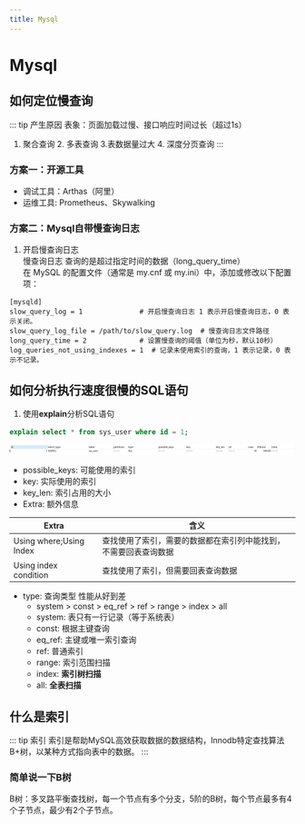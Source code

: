 ```yaml
---
title: Mysql
---
```

# Mysql
## 如何定位慢查询

::: tip 产生原因
表象：页面加载过慢、接口响应时间过长（超过1s）
1. 聚合查询 2. 多表查询 3.表数据量过大 4. 深度分页查询
:::

### 方案一：开源工具
* 调试工具：Arthas（阿里）
* 运维工具: Prometheus、Skywalking

### 方案二：Mysql自带慢查询日志
1. 开启慢查询日志 <br>
慢查询日志 查询的是超过指定时间的数据（long_query_time） <br>
在 MySQL 的配置文件（通常是 my.cnf 或 my.ini）中，添加或修改以下配置项：
```shell
[mysqld]
slow_query_log = 1              # 开启慢查询日志 1 表示开启慢查询日志，0 表示关闭。
slow_query_log_file = /path/to/slow_query.log  # 慢查询日志文件路径
long_query_time = 2             # 设置慢查询的阈值（单位为秒，默认10秒）
log_queries_not_using_indexes = 1  # 记录未使用索引的查询，1 表示记录，0 表示不记录。
```
## 如何分析执行速度很慢的SQL语句
1. 使用**explain**分析SQL语句
```sql
explain select * from sys_user where id = 1;
```
![img.png](../../.vuepress/public/assets/mysql/explain.png)
* possible_keys: 可能使用的索引
* key: 实际使用的索引
* key_len: 索引占用的大小
* Extra: 额外信息

| Extra                   | 含义                              | 
|-------------------------|---------------------------------| 
| Using where;Using Index | 查找使用了索引，需要的数据都在索引列中能找到，不需要回表查询数据| 
| Using index condition   | 查找使用了索引，但需要回表查询数据 |

* type: 查询类型  性能从好到差
    * system > const > eq_ref > ref > range > index > all
    * system: 表只有一行记录（等于系统表）
    * const: 根据主键查询
    * eq_ref: 主键或唯一索引查询
    * ref: 普通索引
    * range: 索引范围扫描
    * index: **索引树扫描**
    * all: **全表扫描**

## 什么是索引

::: tip 索引
索引是帮助MySQL高效获取数据的数据结构，Innodb特定查找算法B+树，以某种方式指向表中的数据。
:::

### 简单说一下B树
B树：多叉路平衡查找树，每一个节点有多个分支，5阶的B树，每个节点最多有4个子节点，最少有2个子节点。
